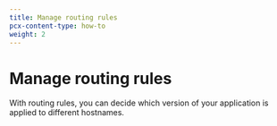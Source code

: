 ```yaml
---
title: Manage routing rules
pcx-content-type: how-to
weight: 2
---
```


# Manage routing rules

With routing rules, you can decide which version of your application is applied to different hostnames.

